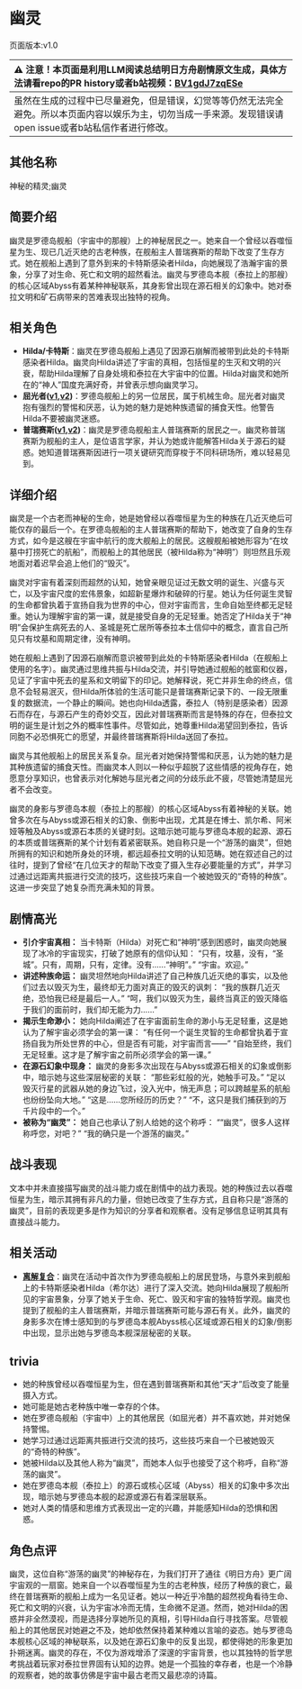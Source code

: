 # 幽灵
页面版本:v1.0
 

| :warning: 注意！本页面是利用LLM阅读总结明日方舟剧情原文生成，具体方法请看repo的PR history或者b站视频：[BV1gdJ7zqESe](https://www.bilibili.com/video/BV1gdJ7zqESe/)         |
|:----------------------------|
| 虽然在生成的过程中已尽量避免，但是错误，幻觉等等仍然无法完全避免。所以本页面内容以娱乐为主，切勿当成一手来源。发现错误请open issue或者b站私信作者进行修改。|



## 其他名称
神秘的精灵;幽灵
## 简要介绍
幽灵是罗德岛舰船（宇宙中的那艘）上的神秘居民之一。她来自一个曾经以吞噬恒星为生、现已几近灭绝的古老种族，在舰船主人普瑞赛斯的帮助下改变了生存方式。她在舰船上遇到了意外到来的卡特斯感染者Hilda，向她展现了浩瀚宇宙的景象，分享了对生命、死亡和文明的超然看法。幽灵与罗德岛本舰（泰拉上的那艘）的核心区域Abyss有着某种神秘联系，其身影曾出现在源石相关的幻象中。她对泰拉文明和矿石病带来的苦难表现出独特的视角。
## 相关角色
-   **Hilda/卡特斯**：幽灵在罗德岛舰船上遇见了因源石崩解而被带到此处的卡特斯感染者Hilda。幽灵向Hilda讲述了宇宙的真相，包括恒星的生灭和文明的兴衰，帮助Hilda理解了自身处境和泰拉在大宇宙中的位置。Hilda对幽灵和她所在的“神人”国度充满好奇，并曾表示想向幽灵学习。
-   **屈光者([v1](extended_char_qu_guang_zhe.md),[v2](../char_v3/extended_char_qu_guang_zhe.md))**：罗德岛舰船上的另一位居民，属于机械生命。屈光者对幽灵抱有强烈的警惕和厌恶，认为她的魅力是她种族遗留的捕食天性。他警告Hilda不要被幽灵迷惑。
-   **普瑞赛斯([v1](extended_char_pu_rui_sai_si.md),[v2](../char_v3/extended_char_pu_rui_sai_si.md))**：幽灵是罗德岛舰船主人普瑞赛斯的居民之一。幽灵称普瑞赛斯为舰船的主人，是位语言学家，并认为她或许能解答Hilda关于源石的疑惑。她知道普瑞赛斯因进行一项关键研究而穿梭于不同科研场所，难以轻易见到。
## 详细介绍
幽灵是一个古老而神秘的生命，她是她曾经以吞噬恒星为生的种族在几近灭绝后可能仅存的最后一个。在罗德岛舰船的主人普瑞赛斯的帮助下，她改变了自身的生存方式，如今是这艘在宇宙中航行的庞大舰船上的居民。这艘舰船被她形容为“在坟墓中打捞死亡的航船”，而舰船上的其他居民（被Hilda称为“神明”）则坦然且乐观地面对着迟早会追上他们的“毁灭”。

幽灵对宇宙有着深刻而超然的认知，她曾亲眼见证过无数文明的诞生、兴盛与灭亡，以及宇宙尺度的宏伟景象，如超新星爆炸和破碎的行星。她认为任何诞生灵智的生命都曾执着于宣扬自我为世界的中心，但对宇宙而言，生命自始至终都无足轻重。她认为理解宇宙的第一课，就是接受自身的无足轻重。她否定了Hilda关于“神明”会保护生病死去的人、圣城是死亡居所等泰拉本土信仰中的概念，直言自己所见只有坟墓和周期定律，没有神明。

她在舰船上遇到了因源石崩解而意识被带到此处的卡特斯感染者Hilda（在舰船上使用的名字）。幽灵通过思维共振与Hilda交流，并引导她通过舰船的舷窗和仪器，见证了宇宙中死去的星系和文明留下的印记。她解释说，死亡并非生命的终点，信息不会轻易泯灭，但Hilda所体验的生活可能只是普瑞赛斯记录下的、一段无限重复的数据流，一个静止的瞬间。她也向Hilda透露，泰拉人（特别是感染者）因源石而存在，与源石产生的奇妙交互，因此对普瑞赛斯而言是特殊的存在，但泰拉文明的诞生是计划之外的概率性事件。尽管如此，她尊重Hilda渴望回到泰拉，告诉同胞不必恐惧死亡的愿望，并最终普瑞赛斯将Hilda送回了泰拉。

幽灵与其他舰船上的居民关系复杂。屈光者对她保持警惕和厌恶，认为她的魅力是其种族遗留的捕食天性。而幽灵本人则以一种似乎超脱了这些情感的视角存在，她愿意分享知识，也曾表示对化解她与屈光者之间的分歧乐此不疲，尽管她清楚屈光者不会改变。

幽灵的身影与罗德岛本舰（泰拉上的那艘）的核心区域Abyss有着神秘的关联。她曾多次在与Abyss或源石相关的幻象、倒影中出现，尤其是在博士、凯尔希、阿米娅等触及Abyss或源石本质的关键时刻。这暗示她可能与罗德岛本舰的起源、源石的本质或普瑞赛斯的某个计划有着紧密联系。她自称只是一个“游荡的幽灵”，但她所拥有的知识和她所身处的环境，都远超泰拉文明的认知范畴。她在叙述自己的过往时，提到了曾经“在几位天才的帮助下改变了摄入生存必要能量的方式”，并学习过通过远距离共振进行交流的技巧，这些技巧来自一个被她毁灭的“奇特的种族”。这进一步突显了她复杂而充满未知的背景。
## 剧情高光
*   **引介宇宙真相：** 当卡特斯（Hilda）对死亡和“神明”感到困惑时，幽灵向她展现了冰冷的宇宙现实，打破了她原有的信仰认知：
    “只有，坟墓，没有，“圣城”。只有，周期，只有，定律。没有......“神明”。”
    “宇宙。欢迎。”
*   **讲述种族命运：** 幽灵坦然地向Hilda讲述了自己种族几近灭绝的事实，以及他们过去以毁灭为生，最终却无力面对真正的毁灭的讽刺：
    “我的族群几近灭绝，恐怕我已经是最后一人。”
    “呵，我们以毁灭为生，最终当真正的毁灭降临于我们的面前时，我们却无能为力......”
*   **揭示生命渺小：** 她向Hilda阐述了在宇宙面前生命的渺小与无足轻重，这是她认为了解宇宙必须学会的第一课：
    “有任何一个诞生灵智的生命都曾执着于宣扬自我为所处世界的中心，但是否有可能，对宇宙而言——”
    “自始至终，我们无足轻重。这才是了解宇宙之前所必须学会的第一课。”
*   **在源石幻象中现身：** 幽灵的身影多次出现在与Abyss或源石相关的幻象或倒影中，暗示她与这些深层秘密的关联：
    “那些彩虹般的光，她触手可及。”
    “足以毁灭行星的武器从她的身边飞过，没入光中，悄无声息；可以跨越星系的航船也纷纷坠向大地。”
    “这是......您所经历的历史？”
    “不，这只是我们捕获到的万千片段中的一个。”
*   **被称为“幽灵”：** 她自己也承认了别人给她的这个称呼：
    ““幽灵”，很多人这样称呼您，对吧？”
    “我的确只是一个游荡的幽灵。”
## 战斗表现
文本中并未直接描写幽灵的战斗能力或在剧情中的战力表现。她的种族过去以吞噬恒星为生，暗示其拥有非凡的力量，但她已改变了生存方式，且自称只是“游荡的幽灵”，目前的表现更多是作为知识的分享者和观察者。没有足够信息证明其具有直接战斗能力。
## 相关活动
-   **[离解复合](../stories/main_15.md)**：幽灵在活动中首次作为罗德岛舰船上的居民登场，与意外来到舰船上的卡特斯感染者Hilda（希尔达）进行了深入交流。她向Hilda展现了舰船所见的宇宙景象，分享了她关于生命、死亡、毁灭和宇宙的独特哲学观。幽灵也提到了舰船的主人普瑞赛斯，并暗示普瑞赛斯可能与源石有关。此外，幽灵的身影多次在博士感知到的与罗德岛本舰Abyss核心区域或源石相关的幻象/倒影中出现，显示出她与罗德岛本舰深层秘密的关联。
## trivia
*   她的种族曾经以吞噬恒星为生，但在遇到普瑞赛斯和其他“天才”后改变了能量摄入方式。
*   她可能是她古老种族中唯一幸存的个体。
*   她在罗德岛舰船（宇宙中）上的其他居民（如屈光者）并不喜欢她，并对她保持警惕。
*   她学习过通过远距离共振进行交流的技巧，这些技巧来自一个已被她毁灭的“奇特的种族”。
*   她被Hilda以及其他人称为“幽灵”，而她本人似乎也接受了这个称呼，自称“游荡的幽灵”。
*   她在罗德岛本舰（泰拉上）的源石或核心区域（Abyss）相关的幻象中多次出现，暗示她与罗德岛本舰的起源或源石有着深层联系。
*   她对人类的情感和思维方式表现出一定的兴趣，并能感知Hilda的恐惧和困惑。
## 角色点评
幽灵，这位自称“游荡的幽灵”的神秘存在，为我们打开了通往《明日方舟》更广阔宇宙观的一扇窗。她来自一个以吞噬恒星为生的古老种族，经历了种族的衰亡，最终在普瑞赛斯的舰船上成为一名见证者。她以一种近乎冷酷的超然视角看待生命、死亡和文明的兴衰，认为宇宙冰冷而无情，生命微不足道。然而，她对Hilda的困惑并非全然漠视，而是选择分享她所见的真相，引导Hilda自行寻找答案。尽管舰船上的其他居民对她避之不及，她却依然保持着某种难以言喻的姿态。她与罗德岛本舰核心区域的神秘联系，以及她在源石幻象中的反复出现，都使得她的形象更加扑朔迷离。幽灵的存在，不仅为游戏增添了深邃的宇宙背景，也以其独特的哲学思考挑战着玩家对泰拉世界固有认知的边界。她是一个孤独的幸存者，也是一个冷静的观察者，她的故事仿佛是宇宙中最古老而又最悲凉的诗篇。